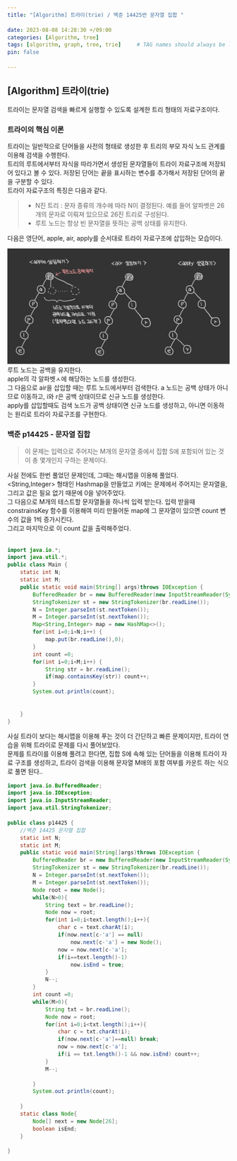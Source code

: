 ```yaml
---
title: "[Algorithm] 트라이(trie) / 백준 14425번 문자열 집합 "

date: 2023-08-08 14:28:30 +/09:00
categories: [Algorithm, tree]
tags: [algorithm, graph, tree, trie]     # TAG names should always be lowercase
pin: false

---
```

## [Algorithm] 트라이(trie)
트라이는 문자열 검색을 빠르게 실행할 수 있도록 설계한 트리 형태의 자료구조이다.

### 트라이의 핵심 이론
트라이는 일반적으로 단어들을 사전의 형태로 생성한 후 트리의 부모 자식 노드 관계를 이용해 검색을 수행한다.   
트리의 루트에서부터 자식을 따라가면서 생성된 문자열들이 트라이 자료구조에 저장되어 있다고 볼 수 있다. 저장된 단어는 끝을 표시하는 변수를 추가해서 저장된 단어의 끝을 구분할 수 있다.  
트라이 자료구조의 특징은 다음과 같다.  
> * N진 트리 : 문자 종류의 개수에 따라 N이 결정된다. 예를 들어 알파벳은 26개의 문자로 이뤄져 있으므로 26진 트리로 구성된다.  
> * 루트 노드는 항상 빈 문자열을 뜻하는 공백 상태를 유지한다.
  

다음은 영단어, apple, air, apply를 순서대로 트라이 자료구조에 삽입하는 모습이다.  

![algorithm](/assets/img/trie.jpg)
루트 노드는 공백을 유지한다.  
apple의 각 알파벳ㅅ에 해당하는 노드를 생성한다.  
그 다음으로 air을 삽입할 때는 루트 노드에서부터 검색한다. a 노드는 공백 상태가 아니므로 이동하고, i와 r은 공백 상태이므로 신규 노드를 생성한다.  
apply를 삽입할때도 검색 노드가 공백 상태이면 신규 노드를 생성하고, 아니면 이동하는 원리로 트라이 자료구조를 구현한다.  


### 백준 p14425 - 문자열 집합
> 이 문제는 입력으로 주어지는 M개의 문자열 중에서 집합 S에 포함되어 있는 것이 총 몇개인지 구하는 문제이다.
  
사실 전에도 한번 풀었던 문제인데, 그때는 해시맵을 이용해 풀었다.  
<String,Integer> 형태인 Hashmap을 만들었고 키에는 문제에서 주어지는 문자열을, 그리고 값은 필요 없기 때문에 0을 넣어주었다.   
그 다음으로 M개의 테스트할 문자열들을 하나씩 입력 받는다. 입력 받을때 constrainsKey 함수를 이용해여 미리 만들어둔 map에 그 문자열이 있으면 count 변수의 값을 1씩 증가시킨다.  
그리고 마지막으로 이 count 값을 출력해주었다.   
  
```java

import java.io.*;
import java.util.*;
public class Main {
	static int N;
	static int M;
	public static void main(String[] args)throws IOException {
		BufferedReader br = new BufferedReader(new InputStreamReader(System.in));
		StringTokenizer st = new StringTokenizer(br.readLine());
		N = Integer.parseInt(st.nextToken());
		M = Integer.parseInt(st.nextToken());
		Map<String,Integer> map = new HashMap<>();
		for(int i=0;i<N;i++) {
			map.put(br.readLine(),0);
		}
		int count =0;
		for(int i=0;i<M;i++) {
			String str = br.readLine();
			if(map.containsKey(str)) count++;
		}
		System.out.println(count);
		
		
	}
}

```

사실 트라이 보다는 해시맵을 이용해 푸는 것이 더 간단하고 빠른 문제이지만, 트라이 연습을 위해 트라이로 문제를 다시 풀어보았다.  
문제를 트라이를 이용해 풀려고 한다면, 집합 S에 속해 있는 단어들을 이용해 트라이 자료 구조를 생성하고, 트라이 검색을 이용해 문자열 M애의 포함 여부를 카운트 하는 식으로 풀면 된다..

```java
import java.io.BufferedReader;
import java.io.IOException;
import java.io.InputStreamReader;
import java.util.StringTokenizer;

public class p14425 {
    //백준 14425 문자열 집합
    static int N;
    static int M;
    public static void main(String[]args)throws IOException {
        BufferedReader br = new BufferedReader(new InputStreamReader(System.in));
        StringTokenizer st = new StringTokenizer(br.readLine());
        N = Integer.parseInt(st.nextToken());
        M = Integer.parseInt(st.nextToken());
        Node root = new Node();
        while(N>0){
            String text = br.readLine();
            Node now = root;
            for(int i=0;i<text.length();i++){
                char c = text.charAt(i);
                if(now.next[c-'a'] == null)
                    now.next[c-'a'] = new Node();
                now = now.next[c-'a'];
                if(i==text.length()-1)
                    now.isEnd = true;
            }
            N--;
        }
        int count =0;
        while(M>0){
            String txt = br.readLine();
            Node now = root;
            for(int i=0;i<txt.length();i++){
                char c = txt.charAt(i);
                if(now.next[c-'a']==null) break;
                now = now.next[c-'a'];
                if(i == txt.length()-1 && now.isEnd) count++;
            }
            M--;

        }
        System.out.println(count);

    }
    static class Node{
        Node[] next = new Node[26];
        boolean isEnd;
    }

}


```
